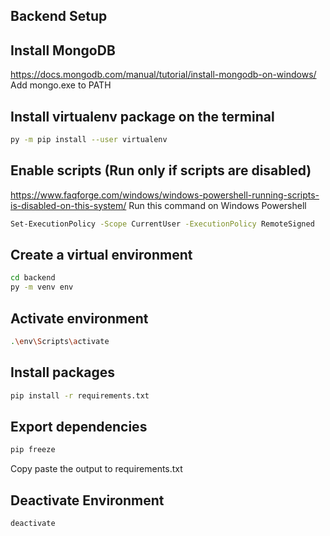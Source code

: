 ## Backend Setup

## Install MongoDB
https://docs.mongodb.com/manual/tutorial/install-mongodb-on-windows/
Add mongo.exe to PATH

## Install virtualenv package on the terminal
```bash
py -m pip install --user virtualenv
```

## Enable scripts (Run only if scripts are disabled)
https://www.faqforge.com/windows/windows-powershell-running-scripts-is-disabled-on-this-system/
Run this command on Windows Powershell
```bash
Set-ExecutionPolicy -Scope CurrentUser -ExecutionPolicy RemoteSigned
```

## Create a virtual environment
```bash
cd backend
py -m venv env
```

## Activate environment
```bash
.\env\Scripts\activate
```

## Install packages
```bash
pip install -r requirements.txt
```

## Export dependencies
```bash
pip freeze
```
Copy paste the output to requirements.txt

## Deactivate Environment
```bash
deactivate
```